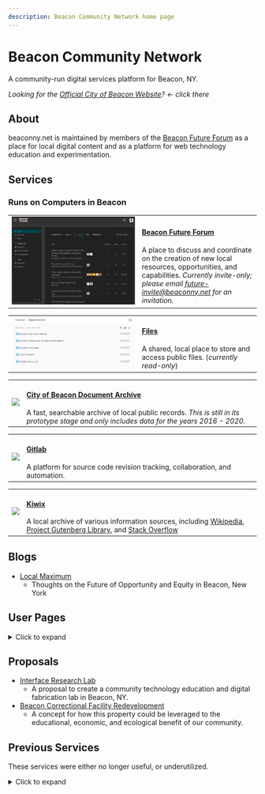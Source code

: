 ```yaml
---
description: Beacon Community Network home page
---
```


# Beacon Community Network

A community-run digital services platform for Beacon, NY.

_Looking for the [Official City of Beacon Website](https://beaconny.gov)? &larr; click there_


## About

beaconny.net is maintained by members of the <a href="http://future.beaconny.net">Beacon Future Forum</a> as a place for local digital content and as a platform for web technology education and experimentation.


## Services

### Runs on Computers in Beacon

<table>
  <tr>
    <td>
      <a href="http://future.beaconny.net">
        <img src="/images/future-beaconny-net-screenshot.png" style="width: 250px; max-width: 35vw;">
      </a>
    </td>
    <td style="width: 100%;">
      <h4><a href="http://future.beaconny.net">Beacon Future Forum</a></h4>
      A place to discuss and coordinate on the creation of new local resources, opportunities, and capabilities.
      <em>Currently invite-only; please email <a href="mailto:future-invite@beaconny.net">future-invite@beaconny.net</a> for an invitation.</em>
    </td>
  </tr>
</table>

<table>
  <tr>
    <td>
      <a href="https://files.beaconny.net">
        <img src="/images/files-beaconny-net-screenshot.png" style="width: 250px; max-width: 35vw;">
      </a>
    </td>
    <td style="width: 100%;">
      <h4><a href="https://files.beaconny.net">Files</a></h4>
      A shared, local place to store and access public files. (<i>currently read-only</i>)
    </td>
  </tr>
</table>

<table>
  <tr>
    <td>
      <a href="https://govdocs.beaconny.net/search/index.html?q=">
        <img src="https://user-images.githubusercontent.com/585182/205776225-d6d0e6ab-7634-41e5-92f6-d183ef45d44c.png" style="width: 250px; max-width: 35vw;">
      </a>
    </td>
    <td style="width: 100%;">
      <h4><a href="https://govdocs.beaconny.net/search/index.html?q=">City of Beacon Document Archive</a></h4>
      A fast, searchable archive of local public records. <em>This is still in its prototype stage and only includes data for the years 2016 - 2020.</em>
    </td>
  </tr>
</table>

<table>
  <tr>
    <td>
      <a href="https://git.beaconny.net/">
        <img src="https://user-images.githubusercontent.com/585182/205101511-5cb9ca8d-b049-409e-8237-0cbd3f95ffeb.png" style="width: 250px; max-width: 35vw;">
      </a>
    </td>
    <td style="width: 100%;">
      <h4><a href="https://git.beaconny.net/">Gitlab</a></h4>
      A platform for source code revision tracking, collaboration, and automation.
    </td>
  </tr>
</table>

<table>
  <tr>
    <td>
      <a href="https://knowledge.beaconny.net/?lang=eng">
        <img src="https://user-images.githubusercontent.com/585182/205103782-1d387146-3431-4472-b9ed-89cf9fd4c32d.png" style="width: 250px; max-width: 35vw;">
      </a>
    </td>
    <td style="width: 100%;">
      <h4><a href="https://knowledge.beaconny.net/?lang=eng">Kiwix</a></h4>
      A local archive of various information sources, including <a href="https://knowledge.beaconny.net/wikipedia_en_all_maxi_2022-05/A/User:The_other_Kiwix_guy/Landing">Wikipedia</a>, <a href="https://knowledge.beaconny.net/gutenberg_en_all_2022-10/A/Home.html">Project Gutenberg Library</a>, and <a href="https://knowledge.beaconny.net/stackoverflow.com_en_all_2022-05/questions">Stack Overflow</a>
    </td>
  </tr>
</table>

## Blogs

- [Local Maximum](https://beaconny.net/local-maximum/)
  - Thoughts on the Future of Opportunity and Equity in Beacon, New York


## User Pages

<details>
  <summary>Click to expand</summary>

  <p>
    <ul>
      <li><a href="+derekenos">derekenos</a></li>
    </ul>
  </p>

</details>

## Proposals

- [Interface Research Lab](https://irl.beaconny.net/)
  - A proposal to create a community technology education and digital fabrication lab in Beacon, NY.
- [Beacon Correctional Facility Redevelopment](https://irl.beaconny.net/beacon-correctional-facility-proposal)
  - A concept for how this property could be leveraged to the educational, economic, and ecological benefit of our community.

## Previous Services

These services were either no longer useful, or underutilized.

<details>
  <summary>Click to expand</summary>

  <table>
    <tr>
      <td>
        <a href="http://computing.beaconny.net">
          <img src="https://user-images.githubusercontent.com/585182/205097242-26f17ad5-5ae4-407d-8717-48ef1f3fcf36.png" style="width: 250px; max-width: 35vw;">
        </a>
      </td>
      <td style="width: 100%;">
        <h4><a href="http://computing.beaconny.net">Beacon Computing Forum</a></h4>
        Learn, share, discuss, and collaborate on all things computers, programming, and technology.
      </td>
    </tr>
  </table>

  <table>
    <tr>
      <td>
        <a href="https://home-covid-test-finder.beaconny.net/">
          <img src="https://user-images.githubusercontent.com/585182/205453514-5da7eb69-e5a6-4ee1-a7d6-69cd49adf5e3.png" style="width: 250px; max-width: 35vw;">
        </a>
      </td>
      <td style="width: 100%;">
        <h4><a href="https://home-covid-test-finder.beaconny.net/">COVID Home Test Stock Locator</a></h4>
        A periodically updated inventory of in-stock COVID home tests at CVS stores near Beacon.
      </td>
    </tr>
  </table>

  <table>
    <tr>
      <td>
        <a href="https://txt2img.beaconny.net/">
          <img src="https://user-images.githubusercontent.com/585182/205099621-4e775d70-38be-4aa2-a625-a5e47daedc4b.png" style="width: 250px; max-width: 35vw;">
        </a>
      </td>
      <td style="width: 100%;">
        <h4><a href="https://txt2img.beaconny.net/">AI Image Generator</a></h4>
        Use the <a href="https://en.wikipedia.org/wiki/Stable_Diffusion">Stable Diffusion</a> model to turn text descriptions into images.
        <br>
        user: <strong>beacon</strong>
        <br>
        pass: <strong>computing</strong>
      </td>
    </tr>
  </table>

  <table>
    <tr>
      <td>
        <a href="https://poll.beaconny.net/home">
          <img src="https://user-images.githubusercontent.com/585182/205103527-e47f8b73-0315-4a51-83f5-68c160f4069f.png" style="width: 250px; max-width: 35vw;">
        </a>
      </td>
      <td style="width: 100%;">
        <h4><a href="https://poll.beaconny.net/home">Polis</a></h4>
        A public opinion collection and analysis platform.
      </td>
    </tr>
  </table>

</details>

